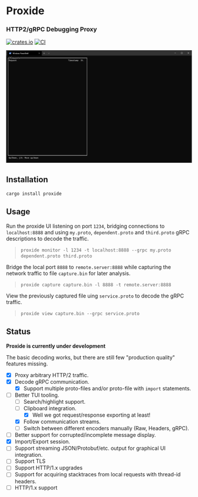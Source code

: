 # Proxide
### HTTP2/gRPC Debugging Proxy

[![crates.io](https://img.shields.io/crates/v/proxide.svg)](https://crates.io/crates/proxide)
[![CI](https://github.com/Rantanen/proxide/workflows/CI/badge.svg)](https://github.com/Rantanen/proxide/actions?query=workflow%3ACI+branch%3Amaster)

![Demo](images/proxide.gif)

## Installation

```
cargo install proxide
```

## Usage

Run the proxide UI listening on port `1234`, bridging connections to
`localhost:8888` and using `my.proto`, `dependent.proto` and `third.proto` gRPC
descriptions to decode the traffic.

> ```
> proxide monitor -l 1234 -t localhost:8888 --grpc my.proto dependent.proto third.proto
> ```

Bridge the local port `8888` to `remote.server:8888` while capturing the
network traffic to file `capture.bin` for later analysis.

> ```
> proxide capture capture.bin -l 8888 -t remote.server:8888
> ```

View the previously captured file uing `service.proto` to decode the gRPC
traffic.

> ```
> proxide view capture.bin --grpc service.proto
> ```

## Status

**Proxide is currently under development**

The basic decoding works, but there are still few "production quality" features
missing.

- [x] Proxy arbitrary HTTP/2 traffic.
- [x] Decode gRPC communication.
  - [x] Support multiple proto-files and/or proto-file with `import` statements.
- [ ] Better TUI tooling.
  - [ ] Search/highlight support.
  - [ ] Clipboard integration.
    - [x] Well we got request/response exporting at least!
  - [x] Follow communication streams.
  - [ ] Switch between different encoders manually (Raw, Headers, gRPC).
- [ ] Better support for corrupted/incomplete message display.
- [x] Import/Export session.
- [ ] Support streaming JSON/Protobuf/etc. output for graphical UI integration.
- [ ] Support TLS
- [ ] Support HTTP/1.x upgrades
- [ ] Support for acquiring stacktraces from local requests with thread-id
  headers.
- [ ] HTTP/1.x support
